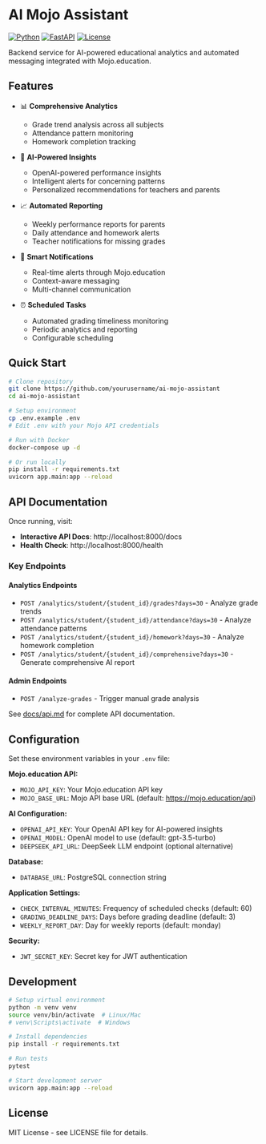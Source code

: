 # AI Mojo Assistant

[![Python](https://img.shields.io/badge/Python-3.10+-blue.svg)](https://python.org)
[![FastAPI](https://img.shields.io/badge/FastAPI-0.100+-green.svg)](https://fastapi.tiangolo.com)
[![License](https://img.shields.io/badge/License-MIT-yellow.svg)](LICENSE)

Backend service for AI-powered educational analytics and automated messaging integrated with Mojo.education.

## Features

- 📊 **Comprehensive Analytics**
  - Grade trend analysis across all subjects
  - Attendance pattern monitoring
  - Homework completion tracking
  
- 🤖 **AI-Powered Insights**
  - OpenAI-powered performance insights
  - Intelligent alerts for concerning patterns
  - Personalized recommendations for teachers and parents
  
- 📈 **Automated Reporting**
  - Weekly performance reports for parents
  - Daily attendance and homework alerts
  - Teacher notifications for missing grades
  
- 🔔 **Smart Notifications**
  - Real-time alerts through Mojo.education
  - Context-aware messaging
  - Multi-channel communication
  
- ⏰ **Scheduled Tasks**
  - Automated grading timeliness monitoring
  - Periodic analytics and reporting
  - Configurable scheduling

## Quick Start

```bash
# Clone repository
git clone https://github.com/yourusername/ai-mojo-assistant
cd ai-mojo-assistant

# Setup environment
cp .env.example .env
# Edit .env with your Mojo API credentials

# Run with Docker
docker-compose up -d

# Or run locally
pip install -r requirements.txt
uvicorn app.main:app --reload
```

## API Documentation

Once running, visit:

- **Interactive API Docs**: http://localhost:8000/docs
- **Health Check**: http://localhost:8000/health

### Key Endpoints

#### Analytics Endpoints

- `POST /analytics/student/{student_id}/grades?days=30` - Analyze grade trends
- `POST /analytics/student/{student_id}/attendance?days=30` - Analyze attendance patterns
- `POST /analytics/student/{student_id}/homework?days=30` - Analyze homework completion
- `POST /analytics/student/{student_id}/comprehensive?days=30` - Generate comprehensive AI report

#### Admin Endpoints

- `POST /analyze-grades` - Trigger manual grade analysis

See [docs/api.md](docs/api.md) for complete API documentation.

## Configuration

Set these environment variables in your `.env` file:

**Mojo.education API:**
- `MOJO_API_KEY`: Your Mojo.education API key
- `MOJO_BASE_URL`: Mojo API base URL (default: https://mojo.education/api)

**AI Configuration:**
- `OPENAI_API_KEY`: Your OpenAI API key for AI-powered insights
- `OPENAI_MODEL`: OpenAI model to use (default: gpt-3.5-turbo)
- `DEEPSEEK_API_URL`: DeepSeek LLM endpoint (optional alternative)

**Database:**
- `DATABASE_URL`: PostgreSQL connection string

**Application Settings:**
- `CHECK_INTERVAL_MINUTES`: Frequency of scheduled checks (default: 60)
- `GRADING_DEADLINE_DAYS`: Days before grading deadline (default: 3)
- `WEEKLY_REPORT_DAY`: Day for weekly reports (default: monday)

**Security:**
- `JWT_SECRET_KEY`: Secret key for JWT authentication

## Development

```bash
# Setup virtual environment
python -m venv venv
source venv/bin/activate  # Linux/Mac
# venv\Scripts\activate  # Windows

# Install dependencies
pip install -r requirements.txt

# Run tests
pytest

# Start development server
uvicorn app.main:app --reload
```

## License

MIT License - see LICENSE file for details.